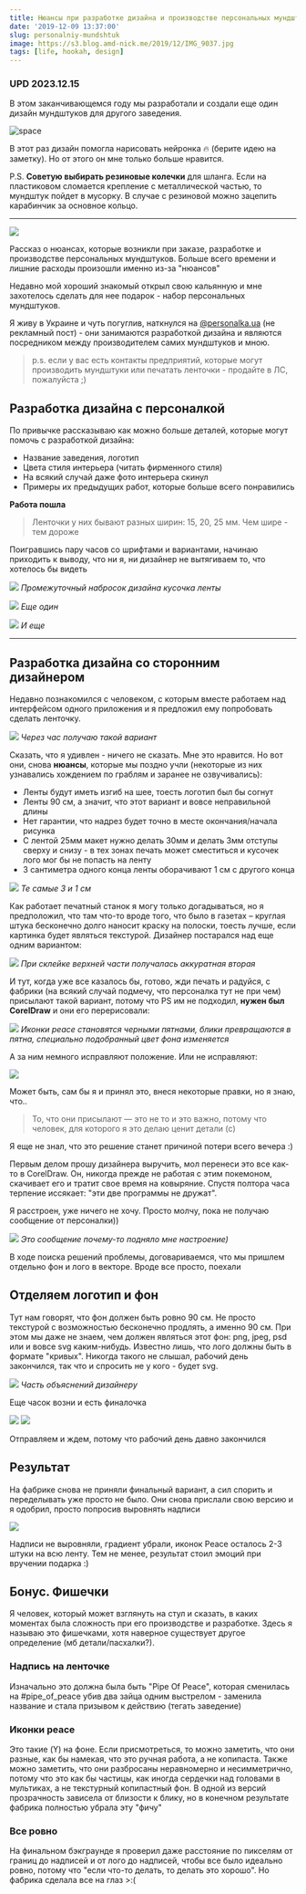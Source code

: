```yaml
---
title: Нюансы при разработке дизайна и производстве персональных мундштуков
date: '2019-12-09 13:37:00'
slug: personalniy-mundshtuk
image: https://s3.blog.amd-nick.me/2019/12/IMG_9037.jpg
tags: [life, hookah, design]
---
```


### UPD 2023.12.15

В этом заканчивающемся году мы разработали и создали еще один дизайн мундштуков для другого заведения.

![space](https://file.def.pm/Zwe77434.jpg)

В этот раз дизайн помогла нарисовать нейронка 🔥 (берите идею на заметку). Но от этого он мне только больше нравится.

P.S. **Советую выбирать резиновые колечки** для шланга. Если на пластиковом сломается крепление с металлической частью, то мундштук пойдет в мусорку. В случае с резиновой можно зацепить карабинчик за основное кольцо.

---

![](https://s3.blog.amd-nick.me/2019/12/IMG_9037.jpg)

Рассказ о нюансах, которые возникли при заказе, разработке и производстве персональных мундштуков. Больше всего времени и лишние расходы произошли именно из-за "нюансов"

Недавно мой хороший знакомый открыл свою кальянную и мне захотелось сделать для нее подарок - набор персональных мундштуков.

<!--truncate-->

Я живу в Украине и чуть погуглив, наткнулся на [@personalka.ua](https://instagram.com/personalka.ua) (не рекламный пост) - они занимаются разработкой дизайна и являются посредником между производителем самих мундштуков и мною.

> p.s. если у вас есть контакты предприятий, которые могут производить мундштуки или печатать ленточки - продайте в ЛС, пожалуйста ;)

## Разработка дизайна с персоналкой

По привычке рассказываю как можно больше деталей, которые могут помочь с разработкой дизайна:

- Название заведения, логотип
- Цвета стиля интерьера (читать фирменного стиля)
- На всякий случай даже фото интерьера скинул
- Примеры их предыдущих работ, которые больше всего понравились

**Работа пошла**

> Ленточки у них бывают разных ширин: 15, 20, 25 мм. Чем шире - тем дороже

Поигравшись пару часов со шрифтами и вариантами, начинаю приходить к выводу, что ни я, ни дизайнер не вытягиваем то, что хотелось бы видеть

![](https://s3.blog.amd-nick.me/2019/11/image.png)
*Промежуточный набросок дизайна кусочка ленты*

![](https://s3.blog.amd-nick.me/2019/11/image-1.png)
*Еще один*

![](https://s3.blog.amd-nick.me/2019/11/image-2.png)
*И еще*

* * *

## Разработка дизайна со сторонним дизайнером

Недавно познакомился с человеком, с которым вместе работаем над интерфейсом одного приложения и я предложил ему попробовать сделать ленточку.

![](https://s3.blog.amd-nick.me/2019/11/image-3.png)
*Через час получаю такой вариант*

Сказать, что я удивлен - ничего не сказать. Мне это нравится. Но вот они, снова **нюансы**, которые мы поздно учли (некоторые из них узнавались хождением по граблям и заранее не озвучивались):

- Ленты будут иметь изгиб на шее, тоесть логотип был бы согнут
- Ленты 90 см, а значит, что этот вариант и вовсе неправильной длины
- Нет гарантии, что надрез будет точно в месте окончания/начала рисунка
- С лентой 25мм макет нужно делать 30мм и делать 3мм отступы сверху и снизу - в тех зонах печать может сместиться и кусочек лого мог бы не попасть на ленту
- 3 сантиметра одного конца ленты оборачивают 1 см с другого конца

![](https://s3.blog.amd-nick.me/2019/11/image-4.png)
*Те самые 3 и 1 см*

Как работает печатный станок я могу только догадываться, но я предположил, что там что-то вроде того, что было в газетах – круглая штука бесконечно долго наносит краску на полоски, тоесть лучше, если картинка будет являться текстурой. Дизайнер постарался над еще одним вариантом:

![](https://s3.blog.amd-nick.me/2019/11/image-5.png)
*При склейке верхней части получалась аккуратная вторая*

И тут, когда уже все казалось бы, готово, жди печать и радуйся, с фабрики (на всякий случай подмечу, что персоналка тут не при чем) присылают такой вариант, потому что PS им не подходил, **нужен был CorelDraw** и они его перерисовали:

![](https://s3.blog.amd-nick.me/2019/11/image-6.png)
*Иконки peace становятся черными пятнами, блики превращаются в пятна, специально подобранный цвет фона изменяется*

А за ним немного исправляют положение. Или не исправляют:

![](https://s3.blog.amd-nick.me/2019/11/image-7.png)

Может быть, сам бы я и принял это, внеся некоторые правки, но я знаю, что..

> То, что они присылают — это не то и это важно, потому что человек, для которого я это делаю ценит детали (c)

Я еще не знал, что это решение станет причиной потери всего вечера :)

Первым делом прошу дизайнера выручить, мол перенеси это все как-то в CorelDraw. Он, никогда прежде не работая с этим покемоном, скачивает его и тратит свое время на ковыряние. Спустя полтора часа терпение иссякает: "эти две программы не дружат".

Я расстроен, уже ничего не хочу. Просто молчу, пока не получаю сообщение от персоналки))

![](https://s3.blog.amd-nick.me/2019/11/image-8.png)
*Это сообщение почему-то подняло мне настроение)*

В ходе поиска решений проблемы, договариваемся, что мы пришлем отдельно фон и лого в векторе. Вроде все просто, поехали

## Отделяем логотип и фон

Тут нам говорят, что фон должен быть ровно 90 см. Не просто текстурой с возможностью бесконечно продлять, а именно 90 см. При этом мы даже не знаем, чем должен являться этот фон: png, jpeg, psd или и вовсе svg каким-нибудь. Известно лишь, что лого должны быть в формате "кривых". Никогда такого не слышал, рабочий день закончился, так что и спросить не у кого - будет svg.

![](https://s3.blog.amd-nick.me/2019/11/image-9.png)
*Часть объяснений дизайнеру*

Еще часок возни и есть финалочка

![](https://s3.blog.amd-nick.me/2019/11/image-10.png)
![](https://s3.blog.amd-nick.me/2019/11/image-11.png)

Отправляем и ждем, потому что рабочий день давно закончился

## Результат

На фабрике снова не приняли финальный вариант, а сил спорить и переделывать уже просто не было. Они снова прислали свою версию и я одобрил, просто попросив выровнять надписи

![](https://s3.blog.amd-nick.me/2019/12/IMG_9044-1.jpg)

Надписи не выровняли, градиент убрали, иконок Peace осталось 2-3 штуки на всю ленту. Тем не менее, результат стоил эмоций при вручении подарка :)

## Бонус. Фишечки

Я человек, который может взглянуть на стул и сказать, в каких моментах была сложность при его производстве и разработке. Здесь я называю это фишечками, хотя наверное существует другое определение (мб детали/пасхалки?).

### Надпись на ленточке

Изначально это должна была быть "Pipe Of Peace", которая сменилась на #pipe\_of\_peace убив два зайца одним выстрелом - заменила название и стала призывом к действию (тегать заведение)

### Иконки peace

Это такие (Y) на фоне. Если присмотреться, то можно заметить, что они разные, как бы намекая, что это ручная работа, а не копипаста. Также можно заметить, что они разбросаны неравномерно и несимметрично, потому что это как бы частицы, как иногда сердечки над головами в мультиках, а не текстурный копипастный фон. В одной из версий прозрачность зависела от близости к блику, но в конечном результате фабрика полностью убрала эту "фичу"

### Все ровно

На финальном бэкграунде я проверил даже расстояние по пикселям от границ до надписей и от лого до надписей, чтобы все было идеально ровно, потому что "если что-то делать, то делать это хорошо". Но фабрика сделала все на глаз \>:(

